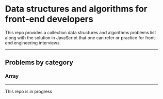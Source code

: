 # Data structures and algorithms for front-end developers

This repo provides a collection data structures and algorithms problems list along with the solution in JavaScript that one can refer or practice for front-end engineering interviews.

-----------------

## Problems by category

### Array




------------------

This repo is in progress